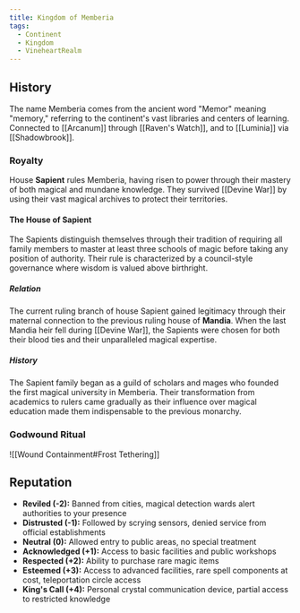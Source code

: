 ```yaml
---
title: Kingdom of Memberia
tags:
  - Continent
  - Kingdom
  - VineheartRealm
---
```


## History
The name Memberia comes from the ancient word "Memor" meaning "memory," referring to the continent's vast libraries and centers of learning.
Connected to [[Arcanum]] through [[Raven's Watch]], and to [[Luminia]] via [[Shadowbrook]].

### Royalty
House **Sapient** rules Memberia, having risen to power through their mastery of both magical and mundane knowledge. They survived [[Devine War]] by using their vast magical archives to protect their territories.

#### The House of Sapient
The Sapients distinguish themselves through their tradition of requiring all family members to master at least three schools of magic before taking any position of authority. Their rule is characterized by a council-style governance where wisdom is valued above birthright.

##### Relation
The current ruling branch of house Sapient gained legitimacy through their maternal connection to the previous ruling house of **Mandia**. When the last Mandia heir fell during [[Devine War]], the Sapients were chosen for both their blood ties and their unparalleled magical expertise.

##### History
The Sapient family began as a guild of scholars and mages who founded the first magical university in Memberia. Their transformation from academics to rulers came gradually as their influence over magical education made them indispensable to the previous monarchy.

### Godwound Ritual

![[Wound Containment#Frost Tethering]]

## Reputation

- **Reviled (-2):** Banned from cities, magical detection wards alert authorities to your presence
- **Distrusted (-1):** Followed by scrying sensors, denied service from official establishments
- **Neutral (0):** Allowed entry to public areas, no special treatment
- **Acknowledged (+1):** Access to basic facilities and public workshops
- **Respected (+2):** Ability to purchase rare magic items
- **Esteemed (+3):** Access to advanced facilities, rare spell components at cost, teleportation circle access
- **King's Call (+4):** Personal crystal communication device, partial access to restricted knowledge